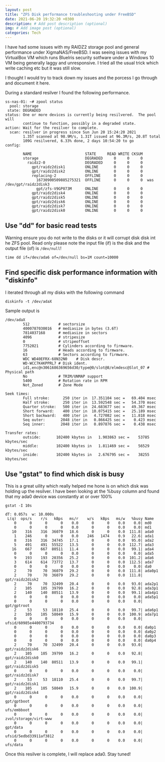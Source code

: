 ```yaml
---
layout: post
title: "ZFS Disk performance troubleshooting under FreeBSD"
date: 2021-06-20 19:32:20 +0300
description: # Add post description (optional)
img: # Add image post (optional)
categories: Tech
---
```


I have had some issues with my RAIDZ2 storage pool and general performance under XigmaNAS/FreeBSD. I was seeing issues with my VirtualBox VM which runs BlueIris security sotfware under a Windows 10 VM being generally laggy and unresponsive. I tried all the usual trick which write caching etc but it was still slow.

I thought I would try to track down my issues and the porcess I go through and document it here. 

During a standard resilver I found the following performance.

```
ss-nas-01: ~# zpool status
  pool: storage
 state: DEGRADED
status: One or more devices is currently being resilvered.  The pool will
        continue to function, possibly in a degraded state.
action: Wait for the resilver to complete.
  scan: resilver in progress since Sun Jun 20 15:24:20 2021
        1.35T scanned at 98.9M/s, 1.31T issued at 96.3M/s, 20.8T total
        109G resilvered, 6.33% done, 2 days 10:54:20 to go
config:

        NAME                        STATE     READ WRITE CKSUM
        storage                     DEGRADED     0     0     0
          raidz2-0                  DEGRADED     0     0     0
            gpt/raidz2disk1         ONLINE       0     0     0
            gpt/raidz2disk2         ONLINE       0     0     0
            replacing-2             OFFLINE      0     0     0
              16730900509885275321  OFFLINE      0     0     0  was /dev/gpt/raidz2disk3
              gpt/zfs-V9GP073M      ONLINE       0     0     0
            gpt/raidz2disk4         ONLINE       0     0     0
            gpt/raidz2disk5         ONLINE       0     0     0
            gpt/raidz2disk6         ONLINE       0     0     0
            gpt/raidz2disk7         ONLINE       0     0     0
            gpt/raidz2disk0         ONLINE       0     0     0
```

## Use "dd" for basic read tests

Warning ensure you do not write to the disks or it will corrupt disk disk int he ZFS pool. Read only please note the input file (if) is the disk and the output file (of) is `/dev/null`!

```time dd if=/dev/ada6 of=/dev/null bs=1M count=10000```

## Find specific disk performance information with "diskinfo"

I iterated through all my disks with the following command

`diskinfo -t /dev/adaX`

Sample output is

```
/dev/adaX
        512             # sectorsize
        4000787030016   # mediasize in bytes (3.6T)
        7814037168      # mediasize in sectors
        4096            # stripesize
        0               # stripeoffset
        7752021         # Cylinders according to firmware.
        16              # Heads according to firmware.
        63              # Sectors according to firmware.
        WDC WD40EFRX-68N32N0    # Disk descr.
        WD-WCC7K4KPPRL7 # Disk ident.
        id1,enc@n3061686369656d30/type@0/slot@8/elmdesc@Slot_07 # Physical path
        No              # TRIM/UNMAP support
        5400            # Rotation rate in RPM
        Not_Zoned       # Zone Mode

Seek times:
        Full stroke:      250 iter in  17.351104 sec =   69.404 msec
        Half stroke:      250 iter in  13.592548 sec =   54.370 msec
        Quarter stroke:   500 iter in  24.683677 sec =   49.367 msec
        Short forward:    400 iter in  10.075415 sec =   25.189 msec
        Short backward:   400 iter in   4.727082 sec =   11.818 msec
        Seq outer:       2048 iter in   0.866425 sec =    0.423 msec
        Seq inner:       2048 iter in   0.897876 sec =    0.438 msec

Transfer rates:
        outside:       102400 kbytes in   1.903863 sec =    53785 kbytes/sec
        middle:        102400 kbytes in   1.811469 sec =    56529 kbytes/sec
        inside:        102400 kbytes in   2.676795 sec =    38255 kbytes/sec
```
## Use "gstat" to find which disk is busy

This is a great uility which really helped me hone is on which disk was holding up the resilver. I have been looking at the %busy column and found that my ada0 device was constantly at or over 100%

`gstat -I 10s`


```
dT: 0.057s  w: 10.000s
 L(q)  ops/s    r/s   kBps   ms/r    w/s   kBps   ms/w   %busy Name
    0      0      0      0    0.0      0      0    0.0    0.0| md0
    0      0      0      0    0.0      0      0    0.0    0.0| md1
   10    316    316  36079   18.6      0      0    0.0  111.8| ada0
    1    246      0      0    0.0    246   1474    0.9   22.6| ada1
    8    316    316  34745   17.1      0      0    0.0   95.0| ada2
    5    491    491  55522   13.5      0      0    0.0  112.7| ada3
   16    667    667  80511   11.4      0      0    0.0   99.1| ada4
    0      0      0      0    0.0      0      0    0.0    0.0| ada5
    9    193    193  20356   25.2      0      0    0.0  101.2| ada6
    3    614    614  73772   13.7      0      0    0.0  112.5| ada7
    0      0      0      0    0.0      0      0    0.0    0.0| da0
    2     70     70  36079   29.2      0      0    0.0  111.8| ada0p1
    2     70     70  36079   29.2      0      0    0.0  111.8| gpt/raidz2disk2
    2     70     70  32499   20.4      0      0    0.0   93.0| ada2p1
    2    105    105  39799   16.2      0      0    0.0   92.8| ada3p1
    2    140    140  80511   13.9      0      0    0.0   99.1| ada4p1
    0      0      0      0    0.0      0      0    0.0    0.0| ada5p1
    0      0      0      0    0.0      0      0    0.0    0.0| gpt/gptroot
    2     53     53  18110   25.4      0      0    0.0   99.7| ada6p1
    2    105    105  58049   15.9      0      0    0.0  100.9| ada7p1
    0      0      0      0    0.0      0      0    0.0    0.0| ufsid/60985e4400793734
    0      0      0      0    0.0      0      0    0.0    0.0| da0p1
    0      0      0      0    0.0      0      0    0.0    0.0| da0p2
    0      0      0      0    0.0      0      0    0.0    0.0| da0p3
    0      0      0      0    0.0      0      0    0.0    0.0| da0p4
    2     70     70  32499   20.4      0      0    0.0   93.0| gpt/raidz2disk6
    2    105    105  39799   16.2      0      0    0.0   92.8| gpt/raidz2disk0
    2    140    140  80511   13.9      0      0    0.0   99.1| gpt/raidz2disk5
    0      0      0      0    0.0      0      0    0.0    0.0| gpt/raidz2disk7
    2     53     53  18110   25.4      0      0    0.0   99.7| gpt/raidz2disk1
    2    105    105  58049   15.9      0      0    0.0  100.9| gpt/raidz2disk4
    0      0      0      0    0.0      0      0    0.0    0.0| gpt/gptboot
    0      0      0      0    0.0      0      0    0.0    0.0| ufs/embboot
    0      0      0      0    0.0      0      0    0.0    0.0| zvol/storage/virt-www
    0      0      0      0    0.0      0      0    0.0    0.0| gpt/data
    0      0      0      0    0.0      0      0    0.0    0.0| ufsid/5edbd33911af3812
    0      0      0      0    0.0      0      0    0.0    0.0| ufs/data
```
Once this resilver is complete, I will replace ada0. Stay tuned!